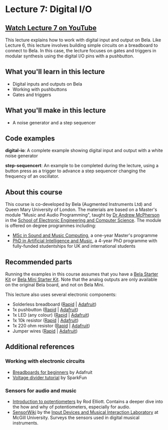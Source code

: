 # Lecture 7: Digital I/O

## [Watch Lecture 7 on YouTube](https://www.youtube.com/watch?v=t88Hbz2blms)

This lecture explains how to work with digital input and output on Bela. Like Lecture 6, this lecture involves building simple circuits on a breadboard to connect to Bela. In this case, the lecture focuses on gates and triggers in modular synthesis using the digital I/O pins with a pushbutton.

## What you'll learn in this lecture

* Digital inputs and outputs on Bela
* Working with pushbuttons
* Gates and triggers

## What you'll make in this lecture

* A noise generator and a step sequencer

## Code examples

**digital-io**: A complete example showing digital input and output with a white noise generator

**step-sequencert**: An example to be completed during the lecture, using a button press as a trigger to advance a step sequencer changing the frequency of an oscillator.

## About this course

This course is co-developed by Bela (Augmented Instruments Ltd) and Queen Mary University of London. The materials are based on a Master's module "Music and Audio Programming", taught by [Dr Andrew McPherson](http://instrumentslab.org) in the [School of Electronic Engineering and Computer Science](http://www.eecs.qmul.ac.uk). The module is offered on degree programmes including:

* [MSc in Sound and Music Computing](https://www.qmul.ac.uk/postgraduate/taught/coursefinder/courses/129308.html), a one-year Master's programme
* [PhD in Artificial Intelligence and Music](http://www.aim.qmul.ac.uk), a 4-year PhD programme with fully-funded studentships for UK and international students

## Recommended parts

Running the examples in this course assumes that you have a [Bela Starter Kit](https://shop.bela.io/products/bela-starter-kit) or [Bela Mini Starter Kit](https://shop.bela.io/products/bela-mini-starter-kit). Note that the analog outputs are only available on the original Bela board, and not on Bela Mini.

This lecture also uses several electronic components:

* Solderless breadboard ([Rapid](https://www.rapidonline.com/rapid-tp-039-solderless-breadboard-transparent-400-points-34-0671) | [Adafruit](https://www.adafruit.com/product/64))
* 1x pushbutton ([Rapid](https://www.rapidonline.com/omron-tactile-pcb-switch-b3f-4000-12x12-flat-type--78-0286) | [Adafruit](https://www.adafruit.com/product/1119))
* 1x LED (any colour) ([Rapid](https://www.rapidonline.com/kingbright-l-7113gd-5mm-2-2v-green-led-20mcd-55-0120) | [Adafruit](https://www.adafruit.com/product/298))
* 1x 10k resistor ([Rapid](https://www.rapidonline.com/truohm-cr-025-10k-carbon-film-resistor-0-25w-pack-of-100-62-0394) | [Adafruit](https://www.adafruit.com/product/2784))
* 1x 220 ohm resistor ([Rapid](https://www.rapidonline.com/truohm-cr-025-220r-carbon-film-resistor-0-25w-pack-of-100-62-0354) | [Adafruit](https://www.adafruit.com/product/2780))
* Jumper wires ([Rapid](https://www.rapidonline.com/rapid-jw-003-breadboard-jumper-wires-bundle-of-75-34-0673) | [Adafruit](https://www.adafruit.com/product/153))

## Additional references

### Working with electronic circuits

* [Breadboards for beginners](https://learn.adafruit.com/breadboards-for-beginners/introduction) by Adafruit
* [Voltage divider tutorial](https://learn.sparkfun.com/tutorials/voltage-dividers/all) by SparkFun

### Sensors for audio and music

* [Introduction to potentiometers](https://sound-au.com/pots.htm) by Rod Elliott. Contains a deeper dive into the how and why of potentiometers, especially for audio.
* [SensorWiki](https://sensorwiki.org/doku.php) by the [Input Devices and Musical Interaction Laboratory](http://www-new.idmil.org) at McGill University. Surveys the sensors used in digital musical instruments.